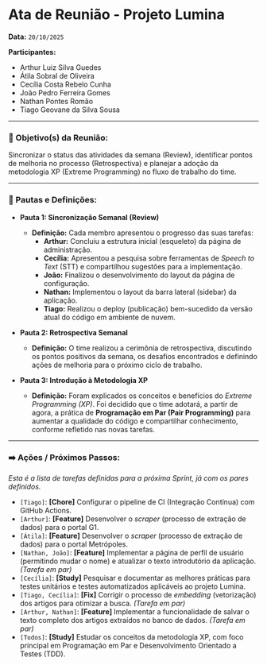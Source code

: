 # Ata de Reunião - Projeto Lumina

**Data:** `20/10/2025`

**Participantes:**
- Arthur Luiz Silva Guedes
- Átila Sobral de Oliveira
- Cecília Costa Rebelo Cunha
- João Pedro Ferreira Gomes
- Nathan Pontes Romão
- Tiago Geovane da Silva Sousa

---

### 🎯 Objetivo(s) da Reunião:
Sincronizar o status das atividades da semana (Review), identificar pontos de melhoria no processo (Retrospectiva) e planejar a adoção da metodologia XP (Extreme Programming) no fluxo de trabalho do time.

---

### 📝 Pautas e Definições:

* **Pauta 1: Sincronização Semanal (Review)**
    * **Definição:** Cada membro apresentou o progresso das suas tarefas:
        * **Arthur:** Concluiu a estrutura inicial (esqueleto) da página de administração.
        * **Cecília:** Apresentou a pesquisa sobre ferramentas de *Speech to Text* (STT) e compartilhou sugestões para a implementação.
        * **João:** Finalizou o desenvolvimento do layout da página de configuração.
        * **Nathan:** Implementou o layout da barra lateral (sidebar) da aplicação.
        * **Tiago:** Realizou o deploy (publicação) bem-sucedido da versão atual do código em ambiente de nuvem.

* **Pauta 2: Retrospectiva Semanal**
    * **Definição:** O time realizou a cerimônia de retrospectiva, discutindo os pontos positivos da semana, os desafios encontrados e definindo ações de melhoria para o próximo ciclo de trabalho.

* **Pauta 3: Introdução à Metodologia XP**
    * **Definição:** Foram explicados os conceitos e benefícios do *Extreme Programming (XP)*. Foi decidido que o time adotará, a partir de agora, a prática de **Programação em Par (Pair Programming)** para aumentar a qualidade do código e compartilhar conhecimento, conforme refletido nas novas tarefas.

---

### ➡️ Ações / Próximos Passos:
*Esta é a lista de tarefas definidas para a próxima Sprint, já com os pares definidos.*

- `[Tiago]`: **[Chore]** Configurar o pipeline de CI (Integração Contínua) com GitHub Actions.
- `[Arthur]`: **[Feature]** Desenvolver o *scraper* (processo de extração de dados) para o portal G1.
- `[Átila]`: **[Feature]** Desenvolver o *scraper* (processo de extração de dados) para o portal Metrópoles.
- `[Nathan, João]`: **[Feature]** Implementar a página de perfil de usuário (permitindo mudar o nome) e atualizar o texto introdutório da aplicação. *(Tarefa em par)*
- `[Cecília]`: **[Study]** Pesquisar e documentar as melhores práticas para testes unitários e testes automatizados aplicáveis ao projeto Lumina.
- `[Tiago, Cecília]`: **[Fix]** Corrigir o processo de *embedding* (vetorização) dos artigos para otimizar a busca. *(Tarefa em par)*
- `[Arthur, Nathan]`: **[Feature]** Implementar a funcionalidade de salvar o texto completo dos artigos extraídos no banco de dados. *(Tarefa em par)*
- `[Todos]`: **[Study]** Estudar os conceitos da metodologia XP, com foco principal em Programação em Par e Desenvolvimento Orientado a Testes (TDD).
